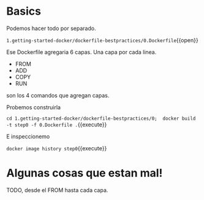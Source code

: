# Basics

Podemos hacer todo por separado.

`1.getting-started-docker/dockerfile-bestpractices/0.Dockerfile`{{open}}


Ese Dockerfile agregaria 6 capas. Una capa por cada linea.

- FROM
- ADD
- COPY
- RUN

son los 4 comandos que agregan capas.

Probemos construirla

`cd 1.getting-started-docker/dockerfile-bestpractices/0;  docker build -t step0 -f 0.Dockerfile .`{{execute}}

E inspeccionemo

`docker image history step0`{{execute}}


# Algunas cosas que estan mal!

TODO, desde el FROM hasta cada capa.


